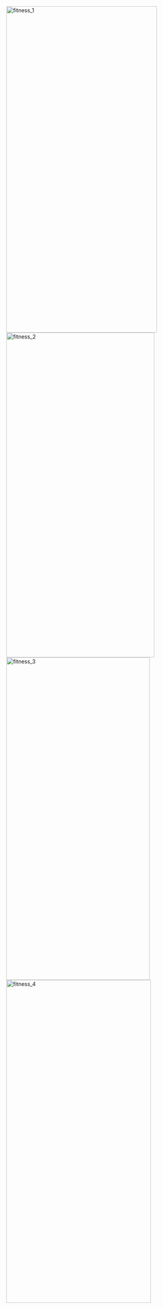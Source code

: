 <img width="396" height="858" alt="fitness_1" src="https://github.com/user-attachments/assets/0a9c8461-94d2-46b1-bd20-9cb35ad1625b" />
<img width="389" height="854" alt="fitness_2" src="https://github.com/user-attachments/assets/665407f1-8a45-4d54-a748-8608712113e6" />
<img width="377" height="848" alt="fitness_3" src="https://github.com/user-attachments/assets/82b02f87-09fd-4f02-a559-b4ad9b17563c" />
<img width="380" height="849" alt="fitness_4" src="https://github.com/user-attachments/assets/74830a0f-4fb1-4bdd-85a1-d9f2241f03c2" />
